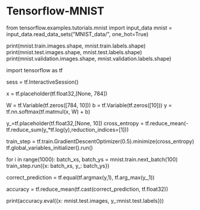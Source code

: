 # Tensorflow-MNIST

from tensorflow.examples.tutorials.mnist import input_data
mnist = input_data.read_data_sets("MNIST_data/", one_hot=True)

print(mnist.train.images.shape, mnist.train.labels.shape)
print(mnist.test.images.shape, mnist.test.labels.shape)
print(mnist.validation.images.shape, mnist.validation.labels.shape)

import tensorflow as tf

sess = tf.InteractiveSession()

x = tf.placeholder(tf.float32,[None, 784])

W = tf.Variable(tf.zeros([784, 10]))
b = tf.Variable(tf.zeros([10]))
y = tf.nn.softmax(tf.matmul(x, W) + b)

y_=tf.placeholder(tf.float32,[None, 10])
cross_entropy = tf.reduce_mean(-tf.reduce_sum(y_*tf.log(y),reduction_indices=[1]))

train_step = tf.train.GradientDescentOptimizer(0.5).minimize(cross_entropy)
tf.global_variables_initializer().run()

for i in range(1000):
    batch_xs, batch_ys = mnist.train.next_batch(100)
    train_step.run({x: batch_xs, y_: batch_ys})
    
correct_prediction = tf.equal(tf.argmax(y,1), tf.arg_max(y_,1))

accuracy = tf.reduce_mean(tf.cast(correct_prediction, tf.float32))

print(accuracy.eval({x: mnist.test.images, y_:mnist.test.labels}))

